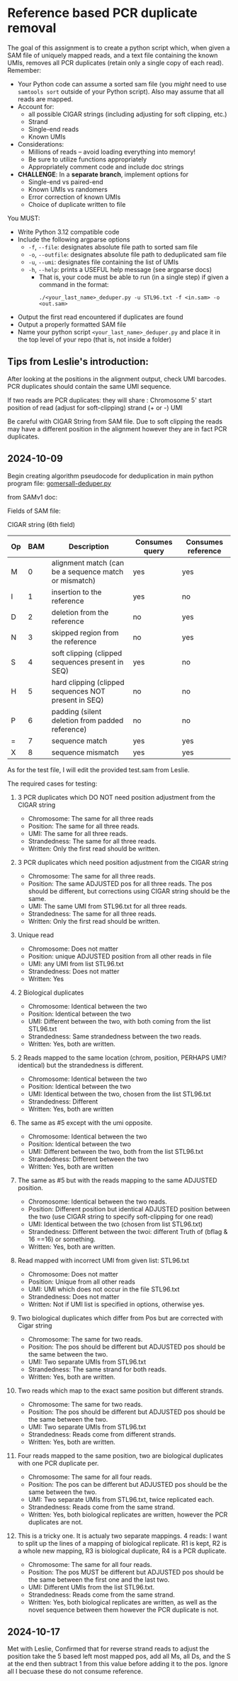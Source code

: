 # Reference based PCR duplicate removal 

The goal of this assignment is to create a python script which, when given a SAM file of uniquely mapped reads, and a text file containing the known UMIs, removes all PCR duplicates (retain only a single copy of each read). Remember:
- Your Python code can assume a sorted sam file (you *might* need to use `samtools sort` outside of your Python script). Also may assume that all reads are mapped. 
- Account for: 
    - all possible CIGAR strings (including adjusting for soft clipping, etc.)
    - Strand
    - Single-end reads
    - Known UMIs
- Considerations:
    - Millions of reads – avoid loading everything into memory!
    - Be sure to utilize functions appropriately
    - Appropriately comment code and include doc strings
- **CHALLENGE**: In a **separate branch**, implement options for
    - Single-end vs paired-end
    - Known UMIs vs randomers
    - Error correction of known UMIs
    - Choice of duplicate written to file
    
You MUST:
- Write Python 3.12 compatible code
- Include the following argparse options
    - ```-f```, ```--file```: designates absolute file path to sorted sam file
    - ```-o```, ```--outfile```: designates absolute file path to deduplicated sam file
    - ```-u```, ```--umi```: designates file containing the list of UMIs
    - ```-h```, ```--help```: prints a USEFUL help message (see argparse docs)
        - That is, your code must be able to run (in a single step) if given a command in the format:
          ```
          ./<your_last_name>_deduper.py -u STL96.txt -f <in.sam> -o <out.sam>
          ```
- Output the first read encountered if duplicates are found
- Output a properly formatted SAM file
- Name your python script ```<your_last_name>_deduper.py``` and place it in the top level of your repo (that is, not inside a folder)

## Tips from Leslie's introduction: 

After looking at the positions in the alignment output, check UMI barcodes. PCR duplicates should contain the same UMI sequence. 

If two reads are PCR duplicates: 
they will share : 
       Chromosome
       5' start position of read (adjust for soft-clipping) 
       strand (+ or -) 
       UMI 

Be careful with CIGAR String from SAM file. Due to soft clipping the reads may have a different position in the alignment however they are in fact PCR duplicates.

## 2024-10-09

Begin creating algorithm pseudocode for deduplication in main python program file: [gomersall-deduper.py](./gomersall-deduper.py)

from SAMv1 doc: 

Fields of SAM file: 

CIGAR string (6th field) 

| Op | BAM | Description | Consumes query | Consumes reference | 
| ---| ---| --- | --- | --- | 
| M | 0 | alignment match (can be a sequence match or mismatch) | yes | yes | 
| I | 1 | insertion to the reference | yes | no | 
| D | 2 | deletion from the reference | no | yes |  
| N | 3 | skipped region from the reference | no | yes | 
| S | 4 | soft clipping (clipped sequences present in SEQ) | yes | no |
| H | 5 | hard clipping (clipped sequences NOT present in SEQ) | no | no |
| P | 6 | padding (silent deletion from padded reference) | no | no |
| = | 7 | sequence match | yes | yes | 
| X | 8 | sequence mismatch | yes | yes | 

As for the test file, I will edit the provided test.sam from Leslie. 

The required cases for testing: 

1. 3 PCR duplicates which DO NOT need position adjustment from the CIGAR string
	- Chromosome: The same for all three reads 
	- Position: The same for all three reads.  
	- UMI: The same for all three reads.  
	- Strandedness: The same for all three reads. 
	- Written: Only the first read should be written. 

2. 3 PCR duplicates which need position adjustment from the CIGAR string
	- Chromosome: The same for all three reads. 
	- Position: The same ADJUSTED pos for all three reads. The pos should be different, but corrections using CIGAR string should be the same.  
	- UMI: The same UMI from STL96.txt for all three reads. 
	- Strandedness: The same for all three reads. 
	- Written: Only the first read should be written. 

3. Unique read
	- Chromosome: Does not matter
	- Position: unique ADJUSTED position from all other reads in file 
	- UMI: any UMI from list STL96.txt
	- Strandedness: Does not matter
	- Written: Yes

4. 2 Biological duplicates
	- Chromosome: Identical between the two 
	- Position: Identical between the two 
	- UMI: Different between the two, with both coming from the list STL96.txt
	- Strandedness: Same strandedness between the two reads.
	- Written: Yes, both are written.  

5. 2 Reads mapped to the same location (chrom, position, PERHAPS UMI? identical) but the strandedness is different. 
	- Chromosome: Identical between the two 
	- Position: Identical between the two   
	- UMI: Identical between the two, chosen from the list STL96.txt
	- Strandedness: Different 
	- Written: Yes, both are written 

6. The same as #5 except with the umi opposite.
	- Chromosome: Identical between the two 
	- Position: Identical between the two 
	- UMI: Different between the two, both from the list STL96.txt
	- Strandedness: Different between the two 
	- Written: Yes, both are written 

7. The same as #5 but with the reads mapping to the same ADJUSTED position. 
	- Chromosome: Identical between the two reads.  
	- Position: Different position but identical ADJUSTED position between the two (use CIGAR string to specify soft-clipping for one read)  
	- UMI: Identical between the two (chosen from list STL96.txt)  
	- Strandedness: Different between the twoi: different Truth of (bflag & 16 ==16) or something. 
	- Written: Yes, both are written.  

8. Read mapped with incorrect UMI from given list: STL96.txt
	- Chromosome: Does not matter
	- Position: Unique from all other reads 
	- UMI: UMI which does not occur in the file STL96.txt 
	- Strandedness: Does not matter 
	- Written: Not if UMI list is specified in options, otherwise yes.  

9. Two biological duplicates which differ from Pos but are corrected with Cigar string
	- Chromosome: The same for two reads.
	- Position: The pos should be different but ADJUSTED pos should be the same between the two. 
	- UMI: Two separate UMIs from STL96.txt
	- Strandedness: The same strand for both reads.  
	- Written: Yes, both are written. 

10. Two reads which map to the exact same position but different strands.
	- Chromosome: The same for two reads.
	- Position: The pos should be different but ADJUSTED pos should be the same between the two. 
	- UMI: Two separate UMIs from STL96.txt
	- Strandedness: Reads come from different strands. 
	- Written: Yes, both are written. 

11. Four reads mapped to the same position, two are biological duplicates with one PCR duplicate per.  
	- Chromosome: The same for all four reads.
	- Position: The pos can be different but ADJUSTED pos should be the same between the two. 
	- UMI: Two separate UMIs from STL96.txt, twice replicated each.
	- Strandedness: Reads come from the same strand. 
	- Written: Yes, both biological replicates are written, however the PCR duplicates are not. 

12. This is a tricky one. It is actualy two separate mappings. 4 reads: I want to split up the lines of a mapping of biological replicate. R1 is kept, R2 is a whole new mapping, R3 is biological duplicate, R4 is a PCR duplicate. 
	- Chromosome: The same for all four reads.
	- Position: The pos MUST be different but ADJUSTED pos should be the same between the first one  and the last two. 
	- UMI: Different UMIs from the list STL96.txt.
	- Strandedness: Reads come from the same strand. 
	- Written: Yes, both biological replicates are written, as well as the novel sequence between them however the PCR duplicate is not. 


## 2024-10-17

Met with Leslie, Confirmed that for reverse strand reads to adjust the position take the 5 based left most mapped pos, add all Ms, all Ds, and the S at the end then subtract 1 from this value before adding it to the pos.
 Ignore all I becuase these do not consume reference. 



